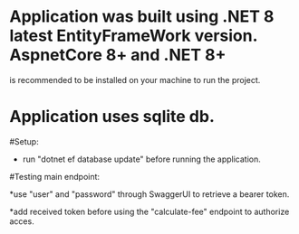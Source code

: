 # Application was built using .NET 8 latest EntityFrameWork version. AspnetCore 8+ and .NET 8+ 
is recommended to be installed on your machine to run the project.
# Application uses sqlite db.

#Setup:
* run "dotnet ef database update" before running the application.

#Testing main endpoint:

*use "user" and "password" through SwaggerUI to retrieve a bearer token.

*add received token before using the "calculate-fee" endpoint to authorize acces.
